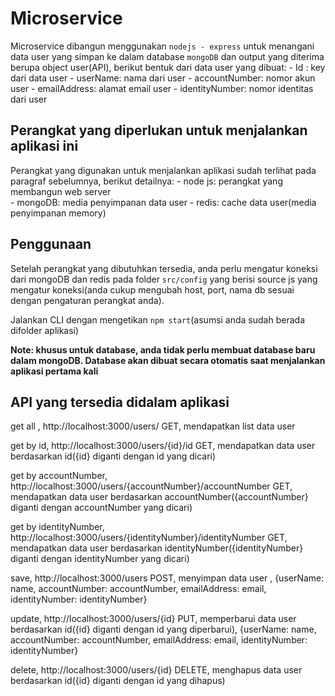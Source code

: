 # Microservice
Microservice dibangun menggunakan `nodejs - express` untuk menangani data user yang simpan ke dalam database `mongoDB` dan output yang diterima berupa object user(API), berikut bentuk dari data user yang dibuat:
    - Id : key dari data user 
    - userName: nama dari user
    - accountNumber: nomor akun user
    - emailAddress: alamat email user
    - identityNumber: nomor identitas dari user

## Perangkat yang diperlukan untuk menjalankan aplikasi ini
Perangkat yang digunakan untuk menjalankan aplikasi sudah terlihat pada paragraf sebelumnya, berikut detailnya:
    - node js: perangkat yang membangun web server  
    - mongoDB: media penyimpanan data user
    - redis: cache data user(media penyimpanan memory)


## Penggunaan
Setelah perangkat yang dibutuhkan tersedia, anda perlu mengatur koneksi dari mongoDB dan redis pada folder `src/config` yang berisi source js yang mengatur koneksi(anda cukup mengubah host, port, nama db sesuai dengan pengaturan perangkat anda).

Jalankan CLI dengan mengetikan `npm start`(asumsi anda sudah berada difolder aplikasi)

**Note: khusus untuk database, anda tidak perlu membuat database baru dalam mongoDB. Database akan dibuat secara otomatis saat menjalankan aplikasi pertama kali**

## API yang tersedia didalam aplikasi

get all , http://localhost:3000/users/ GET, mendapatkan list data user

get by id,  http://localhost:3000/users/{id}/id GET, mendapatkan data user berdasarkan id({id} diganti dengan id yang dicari)

get by accountNumber,  http://localhost:3000/users/{accountNumber}/accountNumber GET, mendapatkan data user berdasarkan accountNumber({accountNumber} diganti dengan accountNumber yang dicari)

get by identityNumber,  http://localhost:3000/users/{identityNumber}/identityNumber GET, mendapatkan data user berdasarkan identityNumber({identityNumber} diganti dengan identityNumber yang dicari)

save, http://localhost:3000/users POST, menyimpan data user , {userName: name, accountNumber: accountNumber, emailAddress: email, identityNumber: identityNumber}

update, http://localhost:3000/users/{id} PUT, memperbarui data user berdasarkan id({id} diganti dengan id yang diperbarui), {userName: name, accountNumber: accountNumber, emailAddress: email, identityNumber: identityNumber}

delete, http://localhost:3000/users/{id} DELETE, menghapus data user berdasarkan id({id} diganti dengan id yang dihapus)


